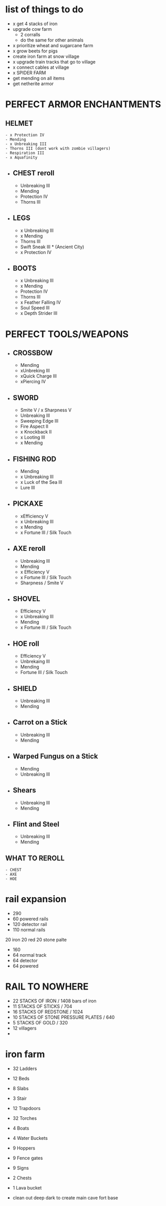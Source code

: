 # list of things to do 

- x get 4 stacks of iron 
- upgrade cow farm
  - 2 corralls
  - do the same for other animals
- x prioritize wheat and sugarcane farm 
- x grow beets for pigs 
- create iron farm at snow village
- x upgrade train tracks that go to village 
- x connect cables at village 
- x SPIDER FARM 
- get mending on all items 
- get netherite armor 


# PERFECT ARMOR ENCHANTMENTS
## HELMET
    - x Protection IV
    - Mending
    - x Unbreaking III
    - Thorns III (dont work with zombie villagers)
    - Respiration III
    - x Aquafinity 
- ## CHEST reroll
  - Unbreaking III
  - Mending
  - Protection IV
  - Thorns III
- ## LEGS
  - x Unbreaking III
  - x Mending
  - Thorns III
  - Swift Sneak III * (Ancient City)
  - x Protection IV
- ## BOOTS
  - x Unbreaking III
  - x Mending
  - Protection IV
  - Thorns III
  - x Feather Falling IV
  - Soul Speed III
  - x Depth Strider III

# PERFECT TOOLS/WEAPONS
- ## CROSSBOW
  - Mending
  - xUnbreking III
  - xQuick Charge III
  - xPiercing IV
- ## SWORD
  - Smite V / x Sharpness V
  - Unbreaking III
  - Sweeping Edge III
  - Fire Aspect II
  - x Knockback II
  - x Looting III
  - x Mending
- ## FISHING ROD
  - Mending 
  - x Unbreaking III
  - x Luck of the Sea III
  - Lure III
- ## PICKAXE
  - xEfficiency V
  - x Unbreaking III
  - x Mending 
  - x Fortune III / Silk Touch 
- ## AXE reroll
  - Unbreaking III
  - Mending
  - x Efficiency V
  - x Fortune III / Silk Touch
  - Sharpness / Smite V
- ## SHOVEL
  - Efficiency V
  - x Unbreaking III
  - Mending
  - x Fortune III / Silk Touch 
- ## HOE roll
  - Efficiency V
  - Unbrekaing III
  - Mending
  - Fortune III / Silk Touch 
- ## SHIELD
  - Unbreaking III
  - Mending
- ## Carrot on a Stick
  - Unbreaking III
  - Mending 
- ## Warped Fungus on a Stick
  - Mending
  - Unbreaking III

- ## Shears
  - Unbreaking III
  - Mending
- ## Flint and Steel
  - Unbreaking III
  - Mending
  
## WHAT TO REROLL
    - CHEST
    - AXE
    - HOE

# rail expansion 
- 290 
- 60 powered rails 
- 120 detector rail
- 110 normal rails 


20 iron
20 red 20 stone palte


- 160 
- 64 normal track
- 64 detector 
- 64 powered  

# RAIL TO NOWHERE 

- 22 STACKS OF IRON / 1408 bars of iron 
- 11 STACKS OF STICKS / 704
- 16 STACKS OF REDSTONE / 1024
- 10 STACKS OF STONE PRESSURE PLATES / 640
- 5 STACKS OF GOLD / 320
- 12 villagers
- 

# iron farm 

- 32 Ladders
- 12 Beds
- 8 Slabs
- 3 Stair
- 12 Trapdoors
- 32 Torches
- 4 Boats
- 4 Water Buckets
- 9 Hoppers
- 9 Fence gates
- 9 Signs
- 2 Chests
- 1 Lava bucket



- clean out deep dark to create main cave fort base